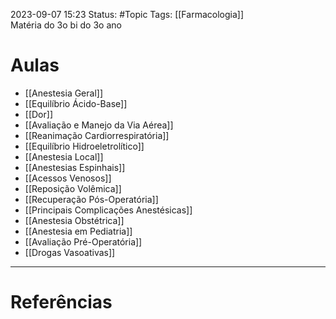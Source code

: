 2023-09-07 15:23
Status: #Topic 
Tags: [[Farmacologia]]
<br/>
Matéria do 3o bi do 3o ano
# Aulas
- [[Anestesia Geral]]
- [[Equilíbrio Ácido-Base]]
- [[Dor]]
- [[Avaliação e Manejo da Via Aérea]]
- [[Reanimação Cardiorrespiratória]]
- [[Equilíbrio Hidroeletrolítico]]
- [[Anestesia Local]]
- [[Anestesias Espinhais]]
- [[Acessos Venosos]]
- [[Reposição Volêmica]]
- [[Recuperação Pós-Operatória]]
- [[Principais Complicações Anestésicas]]
- [[Anestesia Obstétrica]]
- [[Anestesia em Pediatria]]
- [[Avaliação Pré-Operatória]]
- [[Drogas Vasoativas]]

____
# Referências

